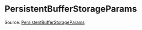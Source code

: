 # PersistentBufferStorageParams

Source: [PersistentBufferStorageParams](../../csrc/scheduler/normalization_inner_outer_utils.h#L44)
